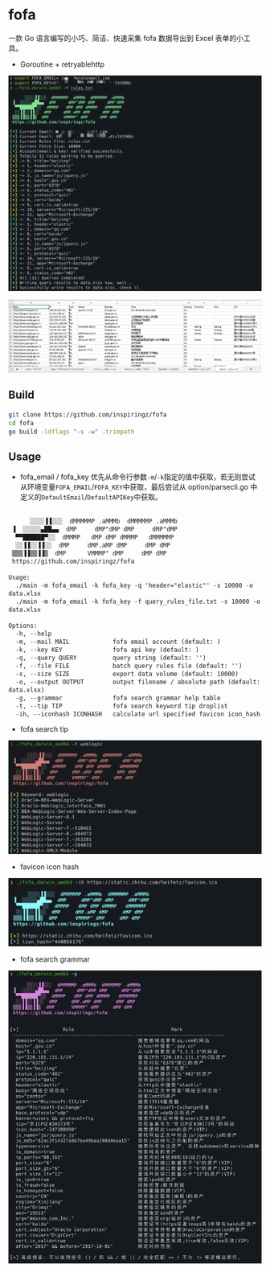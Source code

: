 # fofa

一款 Go 语言编写的小巧、简洁、快速采集 fofa 数据导出到 Excel 表单的小工具。

- Goroutine + retryablehttp

![image-20210728222931097](images/image-20210728222931097.png)

![image-20210728223137038](images/image-20210728223137038.png)

## Build

```bash
git clone https://github.com/inspiringz/fofa
cd fofa
go build -ldflags "-s -w" -trimpath 
```

## Usage

- fofa_email / fofa_key 优先从命令行参数`-m`/`-k`指定的值中获取，若无则尝试从环境变量`FOFA_EMAIL`/`FOFA_KEY`中获取，最后尝试从 option/parsecli.go 中定义的`DefaultEmail`/`DefaultAPIKey`中获取。

```

      ░░░░▐▐░░░  dMMMMMP .aMMMb  dMMMMMP .aMMMb
 ▐  ░░░░░▄██▄▄  dMP     dMP"dMP dMP     dMP"dMP
  ▀▀██████▀░░  dMMMP   dMP dMP dMMMP   dMMMMMP
  ░░▐▐░░▐▐░░  dMP     dMP.aMP dMP     dMP dMP
 ▒▒▒▐▐▒▒▐▐▒  dMP      VMMMP" dMP     dMP dMP
 https://github.com/inspiringz/fofa

Usage:
  ./main -m fofa_email -k fofa_key -q 'header="elastic"' -s 10000 -o data.xlsx
  ./main -m fofa_email -k fofa_key -f query_rules_file.txt -s 10000 -o data.xlsx

Options:
  -h, --help
  -m, --mail MAIL            fofa email account (default: )
  -k, --key KEY              fofa api key (default: )
  -q, --query QUERY          query string (default: '')
  -f, --file FILE            batch query rules file (default: '')
  -s, --size SIZE            export data volume (default: 10000)
  -o, --output OUTPUT        output filename / absolute path (default: data.xlsx)
  -g, --grammar              fofa search grammar help table
  -t, --tip TIP              fofa search keyword tip droplist
  -ih, --iconhash ICONHASH   calculate url specified favicon icon_hash
```

- fofa search tip

![image-20210730140630127](images/image-20210730140630127.png)

- favicon icon hash

![image-20210730140842568](images/image-20210730140842568.png)

- fofa search grammar

![image-20210730140930181](images/image-20210730140930181.png)
